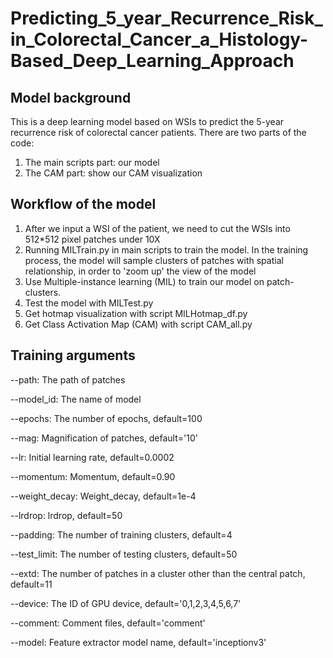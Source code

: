 # Predicting_5_year_Recurrence_Risk_in_Colorectal_Cancer_a_Histology-Based_Deep_Learning_Approach

## Model background

This is a deep learning model based on WSIs to predict the 5-year recurrence risk of colorectal cancer patients. There are two parts of the code:
1. The main scripts part: our model
2. The CAM part: show our CAM visualization

## Workflow of the model

1. After we input a WSI of the patient, we need to cut the WSIs into 512*512 pixel patches under 10X
2. Running MILTrain.py in main scripts to train the model. In the training process, the model will sample clusters of patches with spatial relationship, in order to 'zoom up' the view of the model
3. Use Multiple-instance learning (MIL) to train our model on patch-clusters.
4. Test the model with MILTest.py
5. Get hotmap visualization with script MILHotmap_df.py
6. Get Class Activation Map (CAM) with script CAM_all.py

## Training arguments

--path: The path of patches

--model_id: The name of model

--epochs: The number of epochs, default=100

--mag: Magnification of patches, default='10'

--lr: Initial learning rate, default=0.0002

--momentum: Momentum, default=0.90

--weight_decay: Weight_decay, default=1e-4

--lrdrop: lrdrop, default=50

--padding: The number of training clusters, default=4

--test_limit: The number of testing clusters, default=50

--extd: The number of patches in a cluster other than the central patch, default=11

--device: The ID of GPU device, default='0,1,2,3,4,5,6,7'

--comment: Comment files, default='comment'

--model: Feature extractor model name, default='inceptionv3'

   
   


